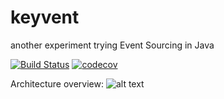 # keyvent

another experiment trying Event Sourcing in Java

[![Build Status](https://travis-ci.org/rodolfodpk/keyvent.svg?branch=master)](https://travis-ci.org/rodolfodpk/keyvent)
[![codecov](https://codecov.io/gh/rodolfodpk/keyvent/branch/master/graph/badge.svg)](https://codecov.io/gh/rodolfodpk/keyvent)

Architecture overview: 
![alt text][arch]

[arch]: https://github.com/rodolfodpk/keyvent/blob/master/arch.png
